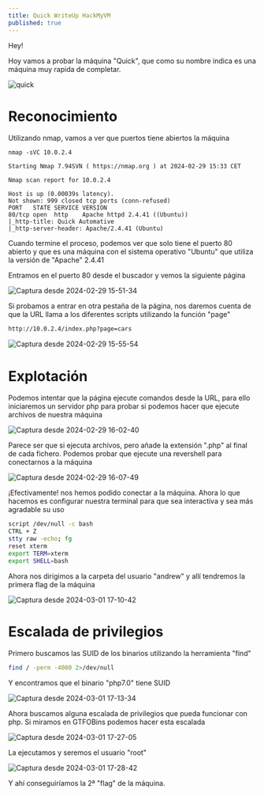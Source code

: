 ```yaml
---
title: Quick WriteUp HackMyVM
published: true
---
```


Hey!

Hoy vamos a probar la máquina "Quick", que como su nombre indica es una máquina muy rapida de completar.

![quick](https://github.com/dtrigger289/dtrigger289.github.io/assets/109216235/903b8dfc-f162-432b-bfb0-45f1ffd37bf2)

# Reconocimiento

Utilizando nmap, vamos a ver que puertos tiene abiertos la máquina

```nmap
nmap -sVC 10.0.2.4

Starting Nmap 7.94SVN ( https://nmap.org ) at 2024-02-29 15:33 CET

Nmap scan report for 10.0.2.4

Host is up (0.00039s latency).
Not shown: 999 closed tcp ports (conn-refused)
PORT   STATE SERVICE VERSION
80/tcp open  http    Apache httpd 2.4.41 ((Ubuntu))
|_http-title: Quick Automative
|_http-server-header: Apache/2.4.41 (Ubuntu)
```

Cuando termine el proceso, podemos ver que solo tiene el puerto 80 abierto y que es una máquina con el sistema operativo "Ubuntu" que utiliza la versión de "Apache" 2.4.41

Entramos en el puerto 80 desde el buscador y vemos la siguiente página

![Captura desde 2024-02-29 15-51-34](https://github.com/dtrigger289/dtrigger289.github.io/assets/109216235/caf164af-c000-4253-b601-93055e8afa5b)

Si probamos a entrar en otra pestaña de la página, nos daremos cuenta de que la URL llama a los diferentes scripts utilizando la función "page"

```html
http://10.0.2.4/index.php?page=cars
```

![Captura desde 2024-02-29 15-55-54](https://github.com/dtrigger289/dtrigger289.github.io/assets/109216235/6f331912-21e9-4de8-b76a-9966d26d4f77)

# Explotación

Podemos intentar que la página ejecute comandos desde la URL, para ello iniciaremos un servidor php para probar si podemos hacer que ejecute archivos de nuestra máquina

![Captura desde 2024-02-29 16-02-40](https://github.com/dtrigger289/dtrigger289.github.io/assets/109216235/ebbc20b8-d829-4501-92ce-c312f7752d1d)

Parece ser que si ejecuta archivos, pero añade la extensión ".php" al final de cada fichero. Podemos probar que ejecute una revershell para conectarnos a la máquina

![Captura desde 2024-02-29 16-07-49](https://github.com/dtrigger289/dtrigger289.github.io/assets/109216235/9ea29f5e-439a-412b-960b-c6856c9161c9)

¡Efectivamente! nos hemos podido conectar a la máquina. Ahora lo que hacemos es configurar nuestra terminal para que sea interactiva y sea más agradable su uso

```bash
script /dev/null -c bash
CTRL + Z
stty raw -echo; fg
reset xterm
export TERM=xterm
export SHELL=bash
```

Ahora nos dirigimos a la carpeta del usuario "andrew" y allí tendremos la primera flag de la máquina

![Captura desde 2024-03-01 17-10-42](https://github.com/dtrigger289/dtrigger289.github.io/assets/109216235/8e5de0f2-93fb-47b0-bc19-29df411b036f)

# Escalada de privilegios

Primero buscamos las SUID de los binarios utilizando la herramienta "find"

```bash
find / -perm -4000 2>/dev/null
```

Y encontramos que el binario "php7.0" tiene SUID

![Captura desde 2024-03-01 17-13-34](https://github.com/dtrigger289/dtrigger289.github.io/assets/109216235/71cb2a23-90a1-4b7c-9522-422292bbd68b)

Ahora buscamos alguna escalada de privilegios que pueda funcionar con php. Si miramos en GTFOBins podemos hacer esta escalada

![Captura desde 2024-03-01 17-27-05](https://github.com/dtrigger289/dtrigger289.github.io/assets/109216235/9196e73f-fbeb-4c1f-8aed-abd7b1e60c9b)

La ejecutamos y seremos el usuario "root"

![Captura desde 2024-03-01 17-28-42](https://github.com/dtrigger289/dtrigger289.github.io/assets/109216235/3b9450f4-111b-4731-adaa-c22c38d4dde7)

Y ahí conseguiríamos la 2ª "flag" de la máquina.
